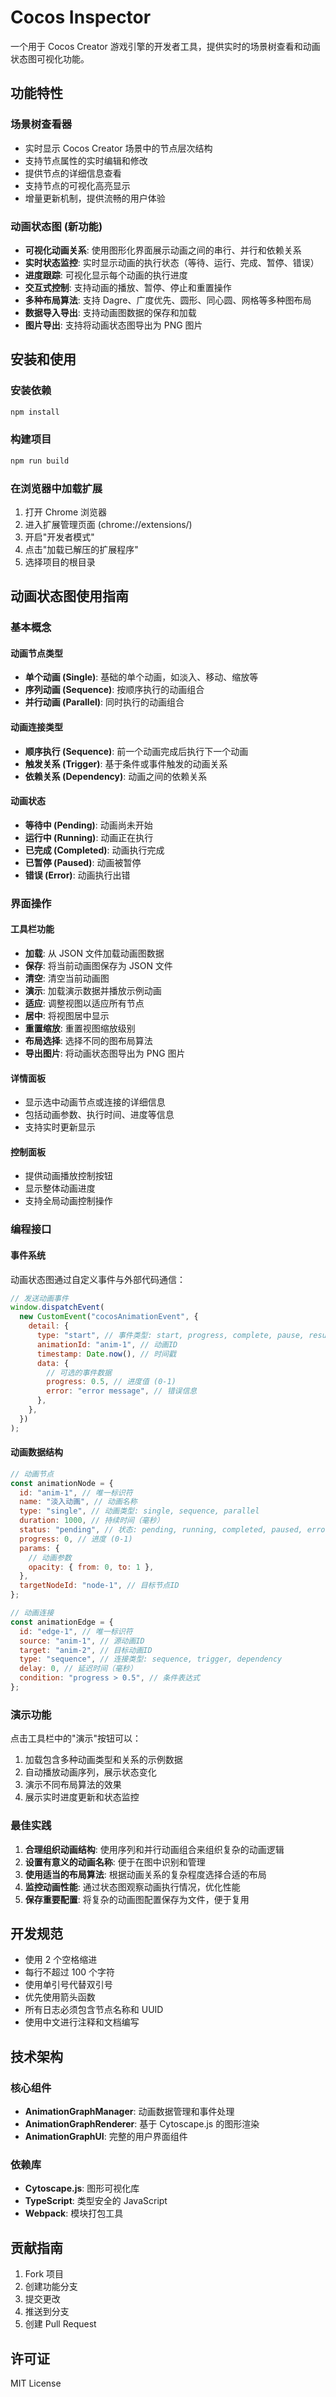 # Cocos Inspector

一个用于 Cocos Creator 游戏引擎的开发者工具，提供实时的场景树查看和动画状态图可视化功能。

## 功能特性

### 场景树查看器

- 实时显示 Cocos Creator 场景中的节点层次结构
- 支持节点属性的实时编辑和修改
- 提供节点的详细信息查看
- 支持节点的可视化高亮显示
- 增量更新机制，提供流畅的用户体验

### 动画状态图 (新功能)

- **可视化动画关系**: 使用图形化界面展示动画之间的串行、并行和依赖关系
- **实时状态监控**: 实时显示动画的执行状态（等待、运行、完成、暂停、错误）
- **进度跟踪**: 可视化显示每个动画的执行进度
- **交互式控制**: 支持动画的播放、暂停、停止和重置操作
- **多种布局算法**: 支持 Dagre、广度优先、圆形、同心圆、网格等多种图布局
- **数据导入导出**: 支持动画图数据的保存和加载
- **图片导出**: 支持将动画状态图导出为 PNG 图片

## 安装和使用

### 安装依赖

```bash
npm install
```

### 构建项目

```bash
npm run build
```

### 在浏览器中加载扩展

1. 打开 Chrome 浏览器
2. 进入扩展管理页面 (chrome://extensions/)
3. 开启"开发者模式"
4. 点击"加载已解压的扩展程序"
5. 选择项目的根目录

## 动画状态图使用指南

### 基本概念

#### 动画节点类型

- **单个动画 (Single)**: 基础的单个动画，如淡入、移动、缩放等
- **序列动画 (Sequence)**: 按顺序执行的动画组合
- **并行动画 (Parallel)**: 同时执行的动画组合

#### 动画连接类型

- **顺序执行 (Sequence)**: 前一个动画完成后执行下一个动画
- **触发关系 (Trigger)**: 基于条件或事件触发的动画关系
- **依赖关系 (Dependency)**: 动画之间的依赖关系

#### 动画状态

- **等待中 (Pending)**: 动画尚未开始
- **运行中 (Running)**: 动画正在执行
- **已完成 (Completed)**: 动画执行完成
- **已暂停 (Paused)**: 动画被暂停
- **错误 (Error)**: 动画执行出错

### 界面操作

#### 工具栏功能

- **加载**: 从 JSON 文件加载动画图数据
- **保存**: 将当前动画图保存为 JSON 文件
- **清空**: 清空当前动画图
- **演示**: 加载演示数据并播放示例动画
- **适应**: 调整视图以适应所有节点
- **居中**: 将视图居中显示
- **重置缩放**: 重置视图缩放级别
- **布局选择**: 选择不同的图布局算法
- **导出图片**: 将动画状态图导出为 PNG 图片

#### 详情面板

- 显示选中动画节点或连接的详细信息
- 包括动画参数、执行时间、进度等信息
- 支持实时更新显示

#### 控制面板

- 提供动画播放控制按钮
- 显示整体动画进度
- 支持全局动画控制操作

### 编程接口

#### 事件系统

动画状态图通过自定义事件与外部代码通信：

```javascript
// 发送动画事件
window.dispatchEvent(
  new CustomEvent("cocosAnimationEvent", {
    detail: {
      type: "start", // 事件类型: start, progress, complete, pause, resume, error
      animationId: "anim-1", // 动画ID
      timestamp: Date.now(), // 时间戳
      data: {
        // 可选的事件数据
        progress: 0.5, // 进度值 (0-1)
        error: "error message", // 错误信息
      },
    },
  })
);
```

#### 动画数据结构

```javascript
// 动画节点
const animationNode = {
  id: "anim-1", // 唯一标识符
  name: "淡入动画", // 动画名称
  type: "single", // 动画类型: single, sequence, parallel
  duration: 1000, // 持续时间（毫秒）
  status: "pending", // 状态: pending, running, completed, paused, error
  progress: 0, // 进度 (0-1)
  params: {
    // 动画参数
    opacity: { from: 0, to: 1 },
  },
  targetNodeId: "node-1", // 目标节点ID
};

// 动画连接
const animationEdge = {
  id: "edge-1", // 唯一标识符
  source: "anim-1", // 源动画ID
  target: "anim-2", // 目标动画ID
  type: "sequence", // 连接类型: sequence, trigger, dependency
  delay: 0, // 延迟时间（毫秒）
  condition: "progress > 0.5", // 条件表达式
};
```

### 演示功能

点击工具栏中的"演示"按钮可以：

1. 加载包含多种动画类型和关系的示例数据
2. 自动播放动画序列，展示状态变化
3. 演示不同布局算法的效果
4. 展示实时进度更新和状态监控

### 最佳实践

1. **合理组织动画结构**: 使用序列和并行动画组合来组织复杂的动画逻辑
2. **设置有意义的动画名称**: 便于在图中识别和管理
3. **使用适当的布局算法**: 根据动画关系的复杂程度选择合适的布局
4. **监控动画性能**: 通过状态图观察动画执行情况，优化性能
5. **保存重要配置**: 将复杂的动画图配置保存为文件，便于复用

## 开发规范

- 使用 2 个空格缩进
- 每行不超过 100 个字符
- 使用单引号代替双引号
- 优先使用箭头函数
- 所有日志必须包含节点名称和 UUID
- 使用中文进行注释和文档编写

## 技术架构

### 核心组件

- **AnimationGraphManager**: 动画数据管理和事件处理
- **AnimationGraphRenderer**: 基于 Cytoscape.js 的图形渲染
- **AnimationGraphUI**: 完整的用户界面组件

### 依赖库

- **Cytoscape.js**: 图形可视化库
- **TypeScript**: 类型安全的 JavaScript
- **Webpack**: 模块打包工具

## 贡献指南

1. Fork 项目
2. 创建功能分支
3. 提交更改
4. 推送到分支
5. 创建 Pull Request

## 许可证

MIT License
